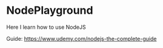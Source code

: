 # NodePlayground
Here I learn how to use NodeJS

Guide: https://www.udemy.com/nodejs-the-complete-guide
